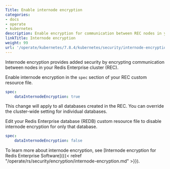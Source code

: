 ```yaml
---
Title: Enable internode encryption
categories:
- docs
- operate
- kubernetes
description: Enable encryption for communication between REC nodes in your K8s cluster.
linkTitle: Internode encryption
weight: 99
url: '/operate/kubernetes/7.8.4/kubernetes/security/internode-encryption/'
---
```


Internode encryption provides added security by encrypting communication between nodes in your Redis Enterprise cluster (REC).

Enable internode encryption in the `spec` section of your REC custom resource file.

```yaml
spec:
    dataInternodeEncryption: true
```

This change will apply to all databases created in the REC. You can override the cluster-wide setting for individual databases.

Edit your Redis Enterprise database (REDB) custom resource file to disable internode encryption for only that database.

```yaml
spec: 
    dataInternodeEncryption: false
```

To learn more about internode encryption, see [Internode encryption for Redis Enterprise Software]({{< relref "/operate/rs/security/encryption/internode-encryption.md" >}}).
